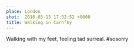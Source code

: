 ```yaml
---
place: London
shot:  2016-03-13 17:32:52 +0000
title: Walking in Carn’by
---
```


Walking with my feet, feeling tad surreal. #sosorry
